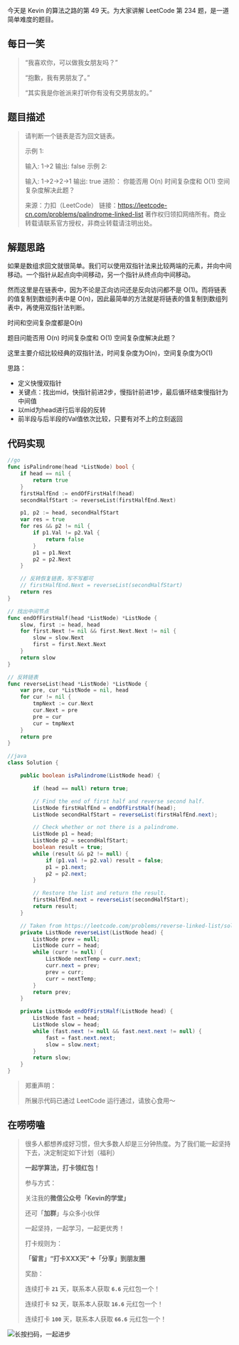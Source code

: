 今天是 Kevin 的算法之路的第 49 天。为大家讲解 LeetCode 第 234 题，是一道简单难度的题目。



## 每日一笑

> “我喜欢你，可以做我女朋友吗？”
>
> “抱歉，我有男朋友了。”
>
> “其实我是你爸派来打听你有没有交男朋友的。”



## 题目描述

> 请判断一个链表是否为回文链表。
>
> 示例 1:
>
> 输入: 1->2
> 输出: false
> 示例 2:
>
> 输入: 1->2->2->1
> 输出: true
> 进阶：
> 你能否用 O(n) 时间复杂度和 O(1) 空间复杂度解决此题？
>
> 来源：力扣（LeetCode）
> 链接：https://leetcode-cn.com/problems/palindrome-linked-list
> 著作权归领扣网络所有。商业转载请联系官方授权，非商业转载请注明出处。



## 解题思路

如果是数组求回文就很简单。我们可以使用双指针法来比较两端的元素，并向中间移动。一个指针从起点向中间移动，另一个指针从终点向中间移动。

然而这里是在链表中，因为不论是正向访问还是反向访问都不是 O(1)。而将链表的值复制到数组列表中是 O(n)，因此最简单的方法就是将链表的值复制到数组列表中，再使用双指针法判断。

时间和空间复杂度都是O(n)



题目问能否用 O(n) 时间复杂度和 O(1) 空间复杂度解决此题？

这里主要介绍比较经典的双指针法，时间复杂度为O(n)，空间复杂度为O(1)

思路：

- 定义快慢双指针
- 关键点：找出mid，快指针前进2步，慢指针前进1步，最后循环结束慢指针为中间值
- 以mid为head进行后半段的反转
- 前半段与后半段的Val值依次比较，只要有对不上的立刻返回



## 代码实现

```go
//go
func isPalindrome(head *ListNode) bool {
    if head == nil {
        return true
    }
    firstHalfEnd := endOfFirstHalf(head)
    secondHalfStart := reverseList(firstHalfEnd.Next)

    p1, p2 := head, secondHalfStart
    var res = true
    for res && p2 != nil {
        if p1.Val != p2.Val {
            return false
        }
        p1 = p1.Next
        p2 = p2.Next
    }

    // 反转恢复链表，写不写都可
    // firstHalfEnd.Next = reverseList(secondHalfStart)
    return res
}

// 找出中间节点
func endOfFirstHalf(head *ListNode) *ListNode {
    slow, first := head, head
    for first.Next != nil && first.Next.Next != nil {
        slow = slow.Next
        first = first.Next.Next
    }
    return slow
}

// 反转链表
func reverseList(head *ListNode) *ListNode {
    var pre, cur *ListNode = nil, head
    for cur != nil {
        tmpNext := cur.Next
        cur.Next = pre
        pre = cur
        cur = tmpNext
    }
    return pre
}
```

```java
//java
class Solution {

    public boolean isPalindrome(ListNode head) {

        if (head == null) return true;

        // Find the end of first half and reverse second half.
        ListNode firstHalfEnd = endOfFirstHalf(head);
        ListNode secondHalfStart = reverseList(firstHalfEnd.next);

        // Check whether or not there is a palindrome.
        ListNode p1 = head;
        ListNode p2 = secondHalfStart;
        boolean result = true;
        while (result && p2 != null) {
            if (p1.val != p2.val) result = false;
            p1 = p1.next;
            p2 = p2.next;
        }        

        // Restore the list and return the result.
        firstHalfEnd.next = reverseList(secondHalfStart);
        return result;
    }

    // Taken from https://leetcode.com/problems/reverse-linked-list/solution/
    private ListNode reverseList(ListNode head) {
        ListNode prev = null;
        ListNode curr = head;
        while (curr != null) {
            ListNode nextTemp = curr.next;
            curr.next = prev;
            prev = curr;
            curr = nextTemp;
        }
        return prev;
    }

    private ListNode endOfFirstHalf(ListNode head) {
        ListNode fast = head;
        ListNode slow = head;
        while (fast.next != null && fast.next.next != null) {
            fast = fast.next.next;
            slow = slow.next;
        }
        return slow;
    }
}
```



> 郑重声明：
>
> 所展示代码已通过 LeetCode 运行通过，请放心食用～



## 在唠唠嗑

> 很多人都想养成好习惯，但大多数人却是三分钟热度。为了我们能一起坚持下去，决定制定如下计划（福利）
>
> **一起学算法，打卡领红包！**
>
> 参与方式：
>
> 关注我的**微信公众号「Kevin的学堂」**
>
> 还可「**加群**」与众多小伙伴
>
> 一起坚持，一起学习，一起更优秀！
>
> 打卡规则为：
>
> **「留言」“打卡XXX天” ➕「分享」到朋友圈**
>
> 奖励：
>
> 连续打卡 **`21`** 天，联系本人获取 **`6.6`** 元红包一个！
>
> 连续打卡 **`52`** 天，联系本人获取 **`16.6`** 元红包一个！
>
> 连续打卡 **`100`** 天，联系本人获取 **`66.6`** 元红包一个！



![长按扫码，一起进步](http://wesub.ifree258.top/wesubQRCode-2.png)